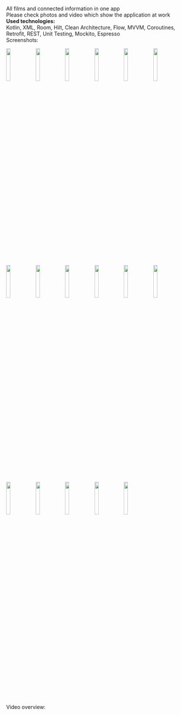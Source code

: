 All films and connected information in one app  
Please check photos and video which show the application at work  
**Used technologies:**  
Kotlin, XML, Room, Hilt,  Clean Architecture, Flow, MVVM, Coroutines, Retrofit, REST, Unit Testing, Mockito, Espresso  
Screenshots:  

<img src="https://github.com/anarbikov/Skillcinema/assets/87697163/324722f8-5a87-4c98-b0a6-7b6c1a7d1155" width=15% height=15%>  
<img src="https://github.com/anarbikov/Skillcinema/assets/87697163/78d2fe00-a59c-4ed1-904b-7b63e0fc24b1" width=15% height=15%>  
<img src="https://github.com/anarbikov/Skillcinema/assets/87697163/3dfc8dd2-df5c-485f-a891-427166c3b7fb" width=15% height=15%>  
<img src="https://github.com/anarbikov/Skillcinema/assets/87697163/0ae9f414-965e-41be-b52e-5006ac9d6369" width=15% height=15%>  
<img src="https://github.com/anarbikov/Skillcinema/assets/87697163/ce1e4435-1af7-4fef-bfed-ebf686042da7" width=15% height=15%>  
<img src="https://github.com/anarbikov/Skillcinema/assets/87697163/b542bf48-1d51-4b38-a911-4c4a10140297" width=15% height=15%>  
<img src="https://github.com/anarbikov/Skillcinema/assets/87697163/96dab486-9195-43a9-b3a4-d81da426216d" width=15% height=15%>  
<img src="https://github.com/anarbikov/Skillcinema/assets/87697163/2acf1444-b39c-493b-aeb1-7e522b1ecebe" width=15% height=15%>  
<img src="https://github.com/anarbikov/Skillcinema/assets/87697163/3525bf8e-13a3-4247-8d47-532792b53910" width=15% height=15%>  
<img src="https://github.com/anarbikov/Skillcinema/assets/87697163/0e2287c3-6637-4282-9971-7f0b00883cc5" width=15% height=15%>  
<img src="https://github.com/anarbikov/Skillcinema/assets/87697163/2b41a648-1c64-429a-a792-676548154591" width=15% height=15%>  
<img src="https://github.com/anarbikov/Skillcinema/assets/87697163/04873311-26c1-429d-9f5b-571815bc7889" width=15% height=15%>  
<img src="https://github.com/anarbikov/Skillcinema/assets/87697163/e89c7edd-a113-43b7-92f0-db8a5ab80084" width=15% height=15%>  
<img src="https://github.com/anarbikov/Skillcinema/assets/87697163/12e4b006-1e1c-4ef4-9f04-7d87b6897303" width=15% height=15%>  
<img src="https://github.com/anarbikov/Skillcinema/assets/87697163/22e5d465-36b8-43f4-b5c0-f08cca97db65" width=15% height=15%>  
<img src="https://github.com/anarbikov/Skillcinema/assets/87697163/7d63a50a-ee7e-4782-a747-99fd5966e7a3" width=15% height=15%>  
<img src="https://github.com/anarbikov/Skillcinema/assets/87697163/740a5408-004a-4bf1-b174-d44474dc34ba" width=15% height=15%>  



Video overview:  
